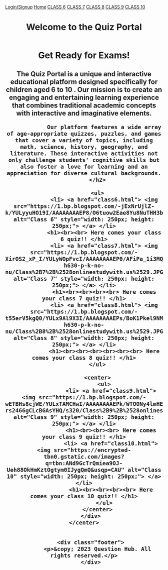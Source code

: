 <!DOCTYPE html>
<html lang="en">
<head>
    <meta charset="UTF-8">
    <meta name="viewport" content="width=device-width, initial-scale=1.0">
    <title>Quiz Portal</title>
    <link rel="stylesheet" href="frontpage.css">
    <script src="frontpage.js" defer></script>
</head>
<body>
    <nav>
        <a href="login.html" id="login">Login/Signup</a>
        <a href="frontpage.html" id="home">Home</a>
        <a href="class6.html" id="about">CLASS 6</a>
        <a href="class7.html" id="about">CLASS 7</a>
        <a href="class8.html" id="about">CLASS 8</a>
        <a href="class9.html" id="about">CLASS 9</a>
        <a href="class10.html" id="about">CLASS 10</a>
    </nav>
    <header>
        <h1>Welcome to the Quiz Portal</h1>
    </header>
    <center>
        <div class="main">
            <h1>Get Ready for Exams!</h1>
            <h2>
                The Quiz Portal is a unique and interactive educational platform designed specifically for children aged 6 to 10 . Our mission is to create an engaging and entertaining learning experience that combines traditional academic concepts with interactive and imaginative elements.

                Our platform features a wide array of age-appropriate quizzes, puzzles, and games that cover a variety of topics, including math, science, history, geography, and literature. These interactive activities not only challenge students' cognitive skills but also foster a love for learning and an appreciation for diverse cultural backgrounds.
            </h2>

            <ul>
                <li> <a href="class6.html"> <img src="https://1.bp.blogspot.com/-jExNrUjlZ-k/YULyyuHO19I/AAAAAAAAEP8/O6tuow2Eae8Yu8NuTHH3bRGiMFjjlXktgCLcBGAsYHQ/s320/Class%2B6%2B%2528onlinestudywith.us%2529.JPG" alt="Class 6" style="width: 250px; height: 250px;"> </a> </li>
                <h1><br><br> Here comes your class 6 quiz!! </h1>
                <li> <a href="class7.html"> <img src="https://1.bp.blogspot.com/-XirOS2_xP_I/YULyWOpFvcI/AAAAAAAAEP0/AFiPa_1i3MQPcMXbXk0Csqj7vbIUP6P9wCLcBGAsYHQ/w1200-h630-p-k-no-nu/Class%2B7%2B%2528onlinestudywith.us%2529.JPG" alt="Class 7" style="width: 250px; height: 250px;"> </a> </li>
                <h1><br><br><br><br> Here comes your class 7 quiz!! </h1>
                <li> <a href="class8.html"> <img src="https://1.bp.blogspot.com/-t55erV5kgQ0/YULx9Al9X3I/AAAAAAAAEPs/BoK1Pkel9NM9qLZjqk2OYVTMMGcZjoBEwCLcBGAsYHQ/w1200-h630-p-k-no-nu/Class%2B8%2B%2528onlinestudywith.us%2529.JPG" alt="Class 8" style="width: 250px; height: 250px;"> </a> </li>
                <h1><br><br><br><br><br><br> Here comes your class 8 quiz!! </h1>
            </ul>

            <center>
                <ul>
                    <li> <a href="class9.html"> <img src="https://1.bp.blogspot.com/-wETBHs8cjWE/YULxTAMCHwI/AAAAAAAAEPk/WTOONy4lmHEgvVpMK1vcnVPsB-rs2466gCLcBGAsYHQ/s320/Class%2B9%2B%2528onlinestudywith.us%2529.JPG" alt="Class 9" style="width: 250px; height: 250px;"> </a> </li>
                    <h1><br><br><br> Here comes your class 9 quiz!! </h1>
                    <li> <a href="class10.html"> <img src="https://encrypted-tbn0.gstatic.com/images?q=tbn:ANd9GcTrQmiea9OJ-Ueh88OkHmKztOgtym0IJygQmQ&usqp=CAU" alt="Class 10" style="width: 250px; height: 250px;"> </a> </li>
                    <h1><br><br><br><br> Here comes your class 10 quiz!! </h1>
                </ul>
            </center>
        </div>
    </center>
        

        <div class="footer">
            <p>&copy; 2023 Question Hub. All rights reserved.</p>
        </div>
</body>
</html>
